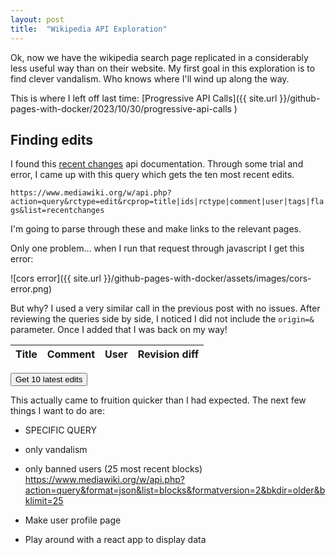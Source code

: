 ```yaml
---
layout: post
title:  "Wikipedia API Exploration"
---
```


Ok, now we have the wikipedia search page replicated in a considerably less useful way than on their website. My first goal in this exploration is to find clever vandalism. Who knows where I'll wind up along the way.

This is where I left off last time: [Progressive API Calls]({{ site.url }}/github-pages-with-docker/2023/10/30/progressive-api-calls )

## Finding edits
I found this [recent changes](https://www.mediawiki.org/w/api.php?action=help&modules=query%2Brecentchanges) api documentation. Through some trial and error, I came up with this query which gets the ten most recent edits.

 `https://www.mediawiki.org/w/api.php?action=query&rctype=edit&rcprop=title|ids|rctype|comment|user|tags|flags&list=recentchanges`

I'm going to parse through these and make links to the relevant pages.

Only one problem... when I run that request through javascript I get this error:

![cors error]({{ site.url }}/github-pages-with-docker/assets/images/cors-error.png)

But why? I used a very similar call in the previous post with no issues. After reviewing the queries side by side, I noticed I did not include the `origin=&` parameter. Once I added that I was back on my way!

<table id="recentChangesTable">
  <thead>
    <th> Title </th>
    <th> Comment </th>
    <th> User </th>
    <th> Revision diff </th>
  </thead>
  <tbody>
  </tbody>
</table>

<button type="button" onclick="getRecentChanges()">
  Get 10 latest edits
</button>

<script>
  function getRecentChanges(){

    var url = "https://en.wikipedia.org/w/api.php?action=query&origin=*&rctype=edit&rcprop=title|ids|rctype|comment|user|tags|flags&list=recentchanges&format=json";
    // var url = "https://en.wikipedia.org/w/api.php?action=query&origin=*&format=json&generator=search&gsrnamespace=0&gsrlimit=5&gsrsearch='ChatGPT'";

    fetch(url)
      .then((response) => response.json())
      .then((json) => {
        for (var i in json.query.recentchanges) {
          let title = json.query.recentchanges[i].title;
          let pageid = json.query.recentchanges[i].pageid;
          let comment = json.query.recentchanges[i].comment;
          let user = json.query.recentchanges[i].user;
          let old_revid = json.query.recentchanges[i].old_revid;

          addRow(title, pageid, comment, user, old_revid);
        }
      });  
  }

  function addRow(title, pageid, comments, user, old_revid) {
    let table = document.getElementById("recentChangesTable");
  
    // Create a row using the inserRow() method and
    // specify the index where you want to add the row
    let row = table.insertRow(-1); // We are adding at the end
  
    // Create table cells
    let c1 = row.insertCell(0);
    let c2 = row.insertCell(1);
    let c3 = row.insertCell(2);
    let c4 = row.insertCell(3);

    // Build page link
    let pageLink = document.createElement('a');
    
    pageLink.setAttribute('href',"http://en.wikipedia.org/?curid=" + pageid);
    pageLink.setAttribute('target', '_blank');
    pageLink.innerText = title;

    // Build revision link
    let revisionURL = "https://en.wikipedia.org/w/index.php?title=" + title + "&diff=prev&oldid=" + old_revid
    let revisionLink = document.createElement('a');

    revisionLink.setAttribute('href', revisionURL);
    revisionLink.setAttribute('target', '_blank');
    revisionLink.innerText = "Revision Diff"; 
//https://en.wikipedia.org/w/index.php?title=Anastasia_(1997_film)&diff=prev&oldid=1183171127
  //  ?title=Anastasia_(1997_film)&diff=prev&oldid=1183171127

    // Add data to c1 and c2
    c1.appendChild(pageLink);
    c2.innerText = comments;
    c3.innerText = user;
    c4.appendChild(revisionLink);
   }
</script>

This actually came to fruition quicker than I had expected. The next few things I want to do are:

- SPECIFIC QUERY
- only vandalism
- only banned users
(25 most recent blocks) https://www.mediawiki.org/w/api.php?action=query&format=json&list=blocks&formatversion=2&bkdir=older&bklimit=25

- Make user profile page

- Play around with a react app to display data



<!-- ```html

```

```javascript

``` -->